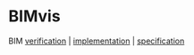 # BIMvis
BIM [verification](verification/) | [implementation](implementation/) | [specification](specification/)
